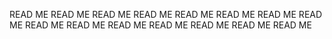 READ ME
READ ME
READ ME
READ ME
READ ME
READ ME
READ ME
READ ME
READ ME
READ ME
READ ME
READ ME
READ ME
READ ME
READ ME

